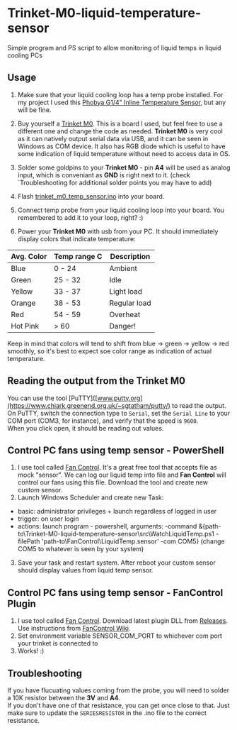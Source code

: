 # Trinket-M0-liquid-temperature-sensor
Simple program and PS script to allow monitoring of liquid temps in liquid cooling PCs

## Usage

1. Make sure that your liquid cooling loop has a temp probe installed. For my project I used this [Phobya G1/4" Inline Temperature Sensor](https://www.amazon.com/,Phobya-Inline-Temperature-Sensor-Nickel/dp/B00414VYEC), but any will be fine.

2. Buy yourself a [Trinket M0](https://www.adafruit.com/product/3500). This is a board I used, but feel free to use a different one and change the code as needed. **Trinket M0** is very cool as it can natively output serial data via USB, and it can be seen in Windows as COM device. It also has RGB diode which is useful to have some indication of liquid temperature without need to access data in OS.

3. Solder some goldpins to your **Trinket M0** - pin **A4** will be used as analog input, which is conveniant as **GND** is right next to it. (check `Troubleshooting for additional solder points you may have to add)  

4. Flash [trinket_m0_temp_sensor.ino](src/trinket_m0_temp_sensor.ino) into your board.

5. Connect temp probe from your liquid cooling loop into your board. You remembered to add it to your loop, right? :)

6. Power your **Trinket M0** with usb from your PC. It should immediately display colors that indicate temperature:

| Avg. Color | Temp range C | Description  |
| ---------- | ------------ | ------------ |
| Blue       | 0 - 24       | Ambient      |
| Green      | 25 - 32      | Idle         | 
| Yellow     | 33 - 37      | Light load   |
| Orange     | 38 - 53      | Regular load |
| Red        | 54 - 59      | Overheat     |
| Hot Pink   | > 60         | Danger!      |

Keep in mind that colors will tend to shift from blue -> green -> yellow -> red smoothly, so it's best to expect soe color range as indication of actual temperature.

## Reading the output from the **Trinket M0**
You can use the tool [PuTTY]([www.putty.org](https://www.chiark.greenend.org.uk/~sgtatham/putty/) to read the output. On PuTTY, switch the connection type to `Serial`, set the `Serial Line` to your COM port (COM3, for instance), and verify that the speed is `9600`.  
When you click open, it should be reading out values.

## Control PC fans using temp sensor - PowerShell
1. I use tool called [Fan Control](https://github.com/Rem0o/FanControl.Releases). It's a great free tool that accepts file as mock "sensor". We can log our liquid temp into file and **Fan Control** will control our fans using this file. Download the tool and create new custom sensor.
2. Launch Windows Scheduler and create new Task:
- basic: administrator privileges + launch regardless of logged in user
- trigger: on user login
- actions: launch program - powershell, arguments: -command &{path-to\Trinket-M0-liquid-temperature-sensor\src\WatchLiquidTemp.ps1 -filePath 'path-to\FanControl\LiquidTemp.sensor' -com COM5} (change COM5 to whatever is seen by your system)
3. Save your task and restart system. After reboot your custom sensor should display values from liquid temp sensor.
  
## Control PC fans using temp sensor - FanControl Plugin
1. I use tool called [Fan Control](https://github.com/Rem0o/FanControl.Releases). Download latest plugin DLL from [Releases](https://github.com/Naata/Trinket-M0-liquid-temperature-sensor/releases). Use instructions from [FanControl Wiki](https://github.com/Rem0o/FanControl.Releases/wiki/Plugins#requirements).
2. Set environment variable SENSOR_COM_PORT to whichever com port your trinket is connected to
2. Works! :)

## Troubleshooting
If you have flucuating values coming from the probe, you will need to solder a 10K resistor between the **3V** and **A4**.  
If you don't have one of that resistance, you can get once close to that. Just make sure to update the `SERIESRESISTOR` in the .ino file to the correct resistance.

